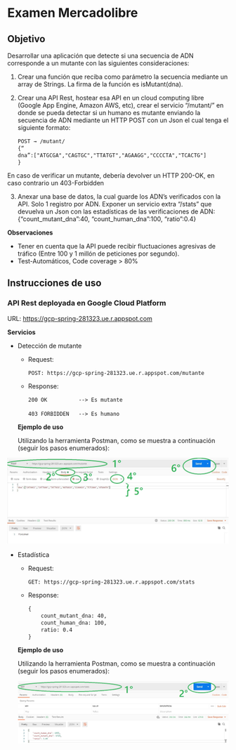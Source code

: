 # Examen Mercadolibre

## Objetivo

Desarrollar una aplicación que detecte si una secuencia de ADN corresponde a un mutante con las siguientes consideraciones:


1. Crear una función que reciba como parámetro la secuencia mediante un array de Strings. La firma de la función es isMutant(dna).

2. Crear una API Rest, hostear esa API en un cloud computing libre (Google App Engine, Amazon AWS, etc), crear el servicio “/mutant/” en donde se pueda detectar si un humano es mutante enviando la secuencia de ADN mediante un HTTP POST con un Json el cual tenga el siguiente formato:
    ```
    POST → /mutant/
    {“
    dna”:["ATGCGA","CAGTGC","TTATGT","AGAAGG","CCCCTA","TCACTG"]
    }
    ```

En caso de verificar un mutante, debería devolver un HTTP 200-OK, en caso contrario un
403-Forbidden

3. Anexar una base de datos, la cual guarde los ADN’s verificados con la API. Solo 1 registro por ADN. Exponer un servicio extra “/stats” que devuelva un Json con las estadísticas de las verificaciones de ADN: {“count_mutant_dna”:40, “count_human_dna”:100, “ratio”:0.4}

**Observaciones**
- Tener en cuenta que la API puede recibir fluctuaciones agresivas de tráfico (Entre 100 y 1 millón de peticiones por segundo).
- Test-Automáticos, Code coverage > 80%


## Instrucciones de uso

### API Rest deployada en Google Cloud Platform

URL: https://gcp-spring-281323.ue.r.appspot.com

**Servicios**

- Detección de mutante
   - Request:
        ```
        POST: https://gcp-spring-281323.ue.r.appspot.com/mutante
        ```
   - Response:
        ```
        200 OK          --> Es mutante
        
        403 FORBIDDEN   --> Es humano
        ```
   **Ejemplo de uso**
   
   Utilizando la herramienta Postman, como se muestra a continuación (seguir los pasos enumerados): 
        
![alt text](https://github.com/valejandrov/mercadolibre-webflux/blob/master/images/postmanpostpasos.jpg?raw=true)

        
- Estadística
   - Request:
        ```
        GET: https://gcp-spring-281323.ue.r.appspot.com/stats
        ```
   - Response:
        ```
        {
            count_mutant_dna: 40,
            count_human_dna: 100,
            ratio: 0.4
        }
        ```    
   **Ejemplo de uso**
   
   Utilizando la herramienta Postman, como se muestra a continuación (seguir los pasos enumerados): 
   
   ![alt text](https://github.com/valejandrov/mercadolibre-webflux/blob/master/images/postmanget.jpg?raw=true)
